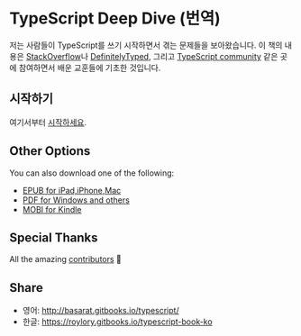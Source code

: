 TypeScript Deep Dive (번역)
=======

저는 사람들이 TypeScript를 쓰기 시작하면서 겪는 문제들을 보아왔습니다. 이 책의 내용은
[StackOverflow](http://stackoverflow.com/tags/typescript/topusers)나 [DefinitelyTyped](https://github.com/DefinitelyTyped/), 그리고
[TypeScript community](https://github.com/TypeStrong/) 같은 곳에 참여하면서 배운 교훈들에 기초한 것입니다.

## 시작하기
여기서부터 [시작하세요](https://roylory.gitbooks.io/typescript-book-ko/docs/getting-started.html).

## Other Options
You can also download one of the following:
* [EPUB for iPad,iPhone,Mac](https://www.gitbook.com/download/epub/book/basarat/typescript)
* [PDF for Windows and others](https://www.gitbook.com/download/pdf/book/basarat/typescript)
* [MOBI for Kindle](https://www.gitbook.com/download/mobi/book/basarat/typescript)

## Special Thanks
All the amazing [contributors](https://github.com/basarat/typescript-book/graphs/contributors) 🌹

## Share
* 영어: http://basarat.gitbooks.io/typescript/
* 한글: https://roylory.gitbooks.io/typescript-book-ko

